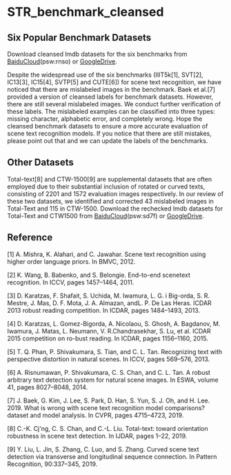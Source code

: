 # STR_benchmark_cleansed

## Six Popular Benchmark Datasets

Download cleansed lmdb datasets for the six benchmarks from [BaiduCloud](https://pan.baidu.com/s/1VGJR43eBbxpk-hZ9MVf62A)(psw:rnso) or [GoogleDrive](https://drive.google.com/file/d/1xFYOGCNUdUwHdnDWk2fQVHmlSBcEV3zG/view?usp=sharing).

Despite the widespread use of the six benchmarks (IIIT5k[1], SVT[2], IC13[3], IC15[4], SVTP[5] and CUTE[6]) for scene text recognition, we have noticed that there are mislabeled images in the benchmark. Baek et al.[7] provided a version of cleansed labels for benchmark datasets. However, there are still several mislabeled images. We conduct further verification of these labels. The mislabeled examples can be classified into three types: missing character, alphabetic error, and completely wrong. Hope the cleansed benchmark datasets to ensure a more accurate evaluation of scene text recognition models. If you notice that there are still mistakes, please point out that and we can update the labels of the benchmarks.

## Other Datasets

Total-text[8] and CTW-1500[9] are supplemental datasets that are often employed due to their substantial inclusion of rotated or curved texts, consisting of 2201 and 1572 evaluation images respectively. In our review of these two datasets, we identified and corrected 43 mislabeled images in Total-Text and 115 in CTW-1500. Download the rechecked lmdb datasets for Total-Text and CTW1500 from [BaiduCloud](https://pan.baidu.com/s/1lDuEXguSF9njS7Ddz769ug)(psw:sd7f) or [GoogleDrive](https://drive.google.com/file/d/1L-9BoUQ8PRO4_3qhqQBCSlYILyPOOQmz/view?usp=sharing).

## Reference
[1] A. Mishra, K. Alahari, and C. Jawahar. Scene text recognition using higher order language priors. In BMVC, 2012.

[2] K. Wang, B. Babenko, and S. Belongie. End-to-end scenetext recognition. In ICCV, pages 1457–1464, 2011.

[3] D. Karatzas, F. Shafait, S. Uchida, M. Iwamura, L. G. i Big-orda, S. R. Mestre, J. Mas, D. F. Mota, J. A. Almazan, andL. P. De Las Heras. ICDAR 2013 robust reading competition. In ICDAR, pages 1484–1493, 2013.

[4] D. Karatzas, L. Gomez-Bigorda, A. Nicolaou, S. Ghosh, A. Bagdanov, M. Iwamura, J. Matas, L. Neumann, V. R.Chandrasekhar, S. Lu, et al. ICDAR 2015 competition on ro-bust reading. In ICDAR, pages 1156–1160, 2015.

[5] T. Q. Phan, P. Shivakumara, S. Tian, and C. L. Tan. Recognizing text with perspective distortion in natural scenes. In ICCV, pages 569–576, 2013.

[6] A. Risnumawan, P. Shivakumara, C. S. Chan, and C. L. Tan. A robust arbitrary text detection system for natural scene images. In ESWA, volume 41, pages 8027–8048, 2014.

[7] J. Baek, G. Kim, J. Lee, S. Park, D. Han, S. Yun, S. J. Oh, and H. Lee. 2019. What is wrong with scene text recognition model comparisons? dataset and model analysis. In CVPR, pages 4715–4723, 2019.

[8] C.-K. Cj'ng, C. S. Chan, and C.-L. Liu. Total-text: toward orientation robustness in scene text detection. In IJDAR, pages 1–22, 2019.

[9] Y. Liu, L. Jin, S. Zhang, C. Luo, and S. Zhang. Curved scene text detection via transverse and longitudinal sequence connection. In Pattern Recognition, 90:337–345, 2019.
